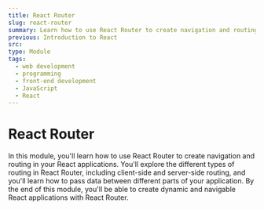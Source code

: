 ```yaml
---
title: React Router
slug: react-router
summary: Learn how to use React Router to create navigation and routing in your React applications. Master the basics of React Router with our course.
previous: Introduction to React
src:
type: Module
tags:
  - web development
  - programming
  - front-end development
  - JavaScript
  - React
---
```


# React Router

In this module, you'll learn how to use React Router to create navigation and routing in your React applications. You'll explore the different types of routing in React Router, including client-side and server-side routing, and you'll learn how to pass data between different parts of your application. By the end of this module, you'll be able to create dynamic and navigable React applications with React Router.
